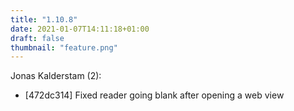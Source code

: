 ```yaml
---
title: "1.10.8"
date: 2021-01-07T14:11:18+01:00
draft: false
thumbnail: "feature.png"
---
```


Jonas Kalderstam (2):
  * [472dc314] Fixed reader going blank after opening a web view

